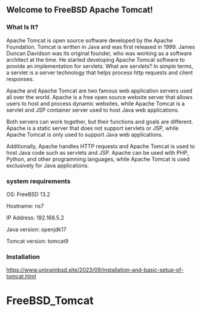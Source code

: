 ## Welcome to FreeBSD Apache Tomcat!

### What Is It?

Apache Tomcat is open source software developed by the Apache Foundation. Tomcat is written in Java and was first released in 1999. James Duncan Davidson was its original founder, who was working as a software architect at the time. He started developing Apache Tomcat software to provide an implementation for servlets. What are servlets? In simple terms, a servlet is a server technology that helps process http requests and client responses.

Apache and Apache Tomcat are two famous web application servers used all over the world. Apache is a free open source website server that allows users to host and process dynamic websites, while Apache Tomcat is a servlet and JSP container server used to host Java web applications.

Both servers can work together, but their functions and goals are different. Apache is a static server that does not support servlets or JSP, while Apache Tomcat is only used to support Java web applications.

Additionally, Apache handles HTTP requests and Apache Tomcat is used to host Java code such as servlets and JSP. Apache can be used with PHP, Python, and other programming languages, while Apache Tomcat is used exclusively for Java applications.


### system requirements
OS: FreeBSD 13.2

Hostname: ns7

IP Address: 192.168.5.2

Java version: openjdk17

Tomcat version: tomcat9



### Installation
https://www.unixwinbsd.site/2023/09/installation-and-basic-setup-of-tomcat.html

# FreeBSD_Tomcat
